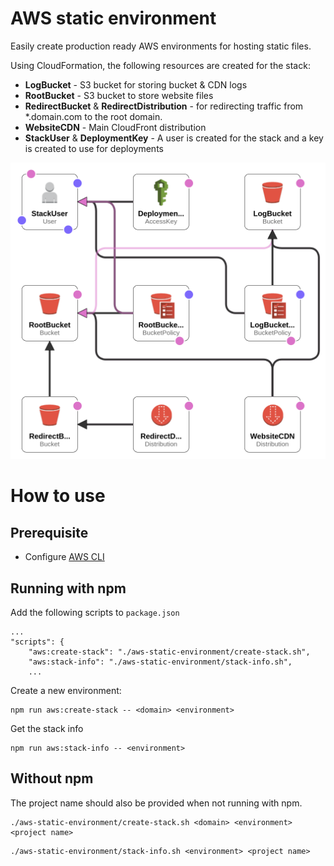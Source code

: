 # AWS static environment

Easily create production ready AWS environments for hosting static files.

Using CloudFormation, the following resources are created for the stack:
- **LogBucket** - S3 bucket for storing bucket & CDN logs
- **RootBucket** - S3 bucket to store website files
- **RedirectBucket** & **RedirectDistribution** - for redirecting traffic from *.domain.com to the root domain.
- **WebsiteCDN** - Main CloudFront distribution
- **StackUser** & **DeploymentKey** - A user is created for the stack and a key is created to use for deployments

![AWS CloudFormation Stack Diagram](https://raw.githubusercontent.com/Marcel-G/aws-static-environment/master/assets/stack-diagram.png)


# How to use

## Prerequisite
  - Configure [AWS CLI](https://aws.amazon.com/cli)

## Running with npm

Add the following scripts to `package.json`
```
...
"scripts": {
    "aws:create-stack": "./aws-static-environment/create-stack.sh",
    "aws:stack-info": "./aws-static-environment/stack-info.sh",
    ...
```

Create a new environment:
```
npm run aws:create-stack -- <domain> <environment>
```

Get the stack info
```
npm run aws:stack-info -- <environment>
```

## Without npm

The project name should also be provided when not running with npm.
```
./aws-static-environment/create-stack.sh <domain> <environment> <project name>
```
```
./aws-static-environment/stack-info.sh <environment> <project name>
```
